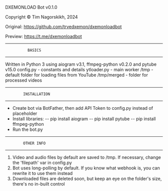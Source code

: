 DXEMONLOAD Bot v0.1.0

Copyright ©️ Tim Nagorskikh, 2024

Original: https://github.com/trvedxemon/dxemonloadbot

Preview: https://t.me/dxemonloadbot

------------------------------------
              BASICS
------------------------------------
Written in Python 3 using aiogram v3.1, ffmpeg-python v0.2.0 and pytube v15.0
config.py - constants and details
ytloader.py - main worker
/tmp - default folder for loading files from YouTube
/tmp/merged - folder for processed videos

------------------------------------
            INSTALLATION
 ------------------------------------
 - Create bot via BotFather, then add API Token to config.py instead of placeholder
 - Install libraries:
 -- pip install aiogram
 -- pip install pytube
 -- pip install ffmpeg-python
 - Run the bot.py
 ------------------------------------
            OTHER INFO
 ------------------------------------
 1. Video and audio files by default are saved to /tmp. If necessary, change the 'filepath' var in config.py
 2. Bot uses long-polling by default. If you know what webhook is, you can rewrite it to use them instead
 3. Downloaded files are deleted soon, but keep an eye on the folder's size, there's no in-built control
